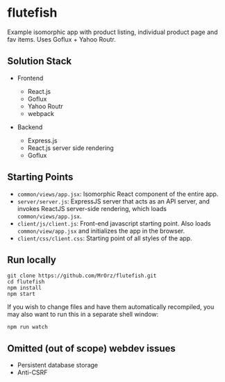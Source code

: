 # flutefish
Example isomorphic app with product listing, individual product page and fav items. Uses Goflux + Yahoo Routr.

## Solution Stack

* Frontend
  - React.js
  - Goflux
  - Yahoo Routr
  - webpack

* Backend
  - Express.js
  - React.js server side rendering
  - Goflux

## Starting Points

* `common/views/app.jsx`: Isomorphic React component of the entire app.
* `server/server.js`: ExpressJS server that acts as an API server, and invokes ReactJS server-side rendering, which loads `common/views/app.jsx`.
* `client/js/client.js`: Front-end javascript starting point. Also loads `common/view/app.jsx` and initializes the app in the browser.
* `client/css/client.css`: Starting point of all styles of the app.


## Run locally

```
git clone https://github.com/MrOrz/flutefish.git
cd flutefish
npm install
npm start
```

If you wish to change files and have them automatically recompiled, you may also want to run this in a separate shell window:

```
npm run watch
```

## Omitted (out of scope) webdev issues
* Persistent database storage
* Anti-CSRF
